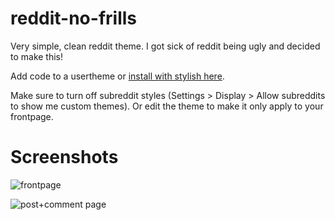 # reddit-no-frills

Very simple, clean reddit theme. I got sick of reddit being ugly and decided to make this!

Add code to a usertheme or [install with stylish here](https://userstyles.org/styles/126393/reddit-no-frills).

Make sure to turn off subreddit styles (Settings > Display > Allow subreddits to show me custom themes). Or edit the theme to make it only apply to your frontpage.

# Screenshots

![frontpage](screenshots/front.jpg)


![post+comment page](screenshots/post+comments.jpg)
